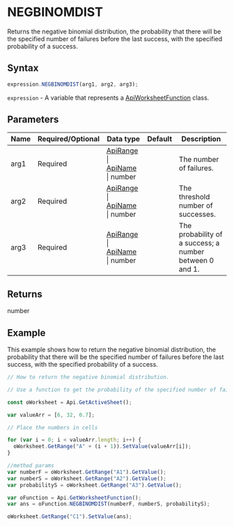 # NEGBINOMDIST

Returns the negative binomial distribution, the probability that there will be the specified number of failures before the last success, with the specified probability of a success.

## Syntax

```javascript
expression.NEGBINOMDIST(arg1, arg2, arg3);
```

`expression` - A variable that represents a [ApiWorksheetFunction](../ApiWorksheetFunction.md) class.

## Parameters

| **Name** | **Required/Optional** | **Data type** | **Default** | **Description** |
| ------------- | ------------- | ------------- | ------------- | ------------- |
| arg1 | Required | [ApiRange](../../ApiRange/ApiRange.md) \| [ApiName](../../ApiName/ApiName.md) \| number |  | The number of failures. |
| arg2 | Required | [ApiRange](../../ApiRange/ApiRange.md) \| [ApiName](../../ApiName/ApiName.md) \| number |  | The threshold number of successes. |
| arg3 | Required | [ApiRange](../../ApiRange/ApiRange.md) \| [ApiName](../../ApiName/ApiName.md) \| number |  | The probability of a success; a number between 0 and 1. |

## Returns

number

## Example

This example shows how to return the negative binomial distribution, the probability that there will be the specified number of failures before the last success, with the specified probability of a success.

```javascript editor-xlsx
// How to return the negative binomial distribution.

// Use a function to get the probability of the specified number of failures before the last success (negative binomial distribution).

const oWorksheet = Api.GetActiveSheet();

var valueArr = [6, 32, 0.7];

// Place the numbers in cells

for (var i = 0; i < valueArr.length; i++) {
  oWorksheet.GetRange("A" + (i + 1)).SetValue(valueArr[i]);
}

//method params
var numberF = oWorksheet.GetRange("A1").GetValue();
var numberS = oWorksheet.GetRange("A2").GetValue();
var probabilityS = oWorksheet.GetRange("A3").GetValue();

var oFunction = Api.GetWorksheetFunction();
var ans = oFunction.NEGBINOMDIST(numberF, numberS, probabilityS);

oWorksheet.GetRange("C1").SetValue(ans);

```

